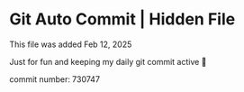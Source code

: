 # Git Auto Commit | Hidden File

This file was added Feb 12, 2025

Just for fun and keeping my daily git commit active 🤪

commit number: 730747
